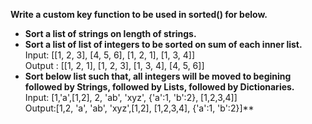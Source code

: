 **Write a custom key function to be used in sorted() for below.**
- **Sort a list of strings on length of strings.**
- **Sort a list of list of integers to be sorted on sum of each inner list.**\
    Input: [[1, 2, 3], [4, 5, 6], [1, 2, 1], [1, 3, 4]]\
    Output : [[1, 2, 1], [1, 2, 3], [1, 3, 4], [4, 5, 6]]
- **Sort below list such that, all integers will be moved to begining followed by Strings, followed by Lists, followed by Dictionaries.**\
    Input: [1,'a',[1,2], 2, 'ab', 'xyz', {'a':1, 'b':2}, [1,2,3,4]]\
    Output:[1,2, 'a', 'ab', 'xyz',[1,2], [1,2,3,4], {'a':1, 'b':2}]**
